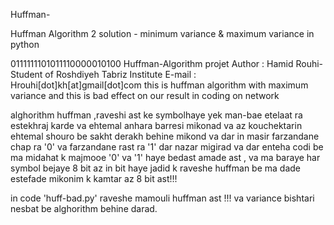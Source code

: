 Huffman-

Huffman Algorithm 2 solution - minimum variance &amp; maximum variance in python

0111111101011110000010100
 Huffman-Algorithm projet 
Author : Hamid Rouhi-Student of Roshdiyeh Tabriz Institute
E-mail : Hrouhi[dot]kh[at]gmail[dot]com
this is huffman algorithm  with maximum variance and this is bad effect on our result in coding on network

alghorithm huffman ,raveshi ast ke symbolhaye yek man-bae etelaat ra estekhraj karde va 
ehtemal anhara barresi mikonad va az kouchektarin ehtemal shouro be sakht derakh behine 
mikond va dar in masir farzandane chap ra '0' va farzandane rast ra '1' dar nazar migirad
va dar enteha codi be ma midahat k majmooe '0' va '1' haye bedast amade ast , va ma baraye 
har symbol bejaye 8 bit az in bit haye jadid k raveshe huffman be ma dade estefade mikonim 
k kamtar az 8 bit ast!!!

in code 'huff-bad.py' raveshe mamouli huffman ast !!! va variance bishtari nesbat be 
alghorithm behine darad.
